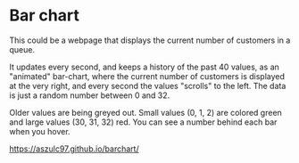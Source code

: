 # Bar chart

This could be a webpage that displays the current number of customers in a queue.

It updates every second, and keeps a history of the past 40 values, as an "animated" bar-chart, where the current number of customers is displayed at the very right, and every second the values "scrolls" to the left. The data is just a random number between 0 and 32.

Older values are being greyed out. Small values (0, 1, 2) are colored green and large values (30, 31, 32) red. You can see a number behind each bar when you hover.

https://aszulc97.github.io/barchart/
